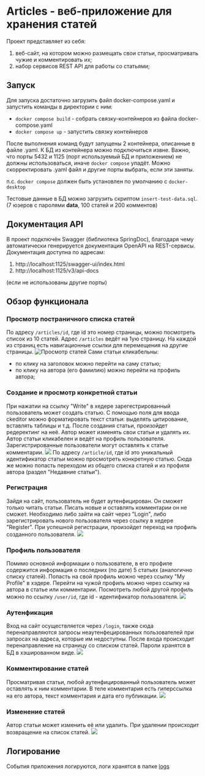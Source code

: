 # Articles - веб-приложение для хранения статей

Проект представляет из себя:
1. веб-сайт, на котором можно размещать свои статьи, просматривать чужие и комментировать их;
2. набор сервисов REST API для работы со статьями;

## Запуск
Для запуска достаточно загрузить файл docker-compose.yaml и запустить команды в директории с ним:
- `docker compose build` - собрать связку-контейнеров из файла docker-compose.yaml
- `docker compose up` - запустить связку контейнеров

После выполнения команд будут запущены 2 контейнера, описанные в файле .yaml.
К БД из контейнера можно подключиться извне.
Важно, что порты 5432 и 1125 (порт используемый БД и приложением) не должны использоваться, иначе `docker compose` упадёт.
Можно скорректировать .yaml файл и другие порты выбрать, если эти заняты.

п.с. 
`docker compose` должен быть установлен по умолчанию с `docker-desktop`

Тестовые данные в БД можно загрузить скриптом `insert-test-data.sql`. (7 юзеров с паролями **data**, 100 статей и 200 комментов)

## Документация API
В проект подключён Swagger (библиотека SpringDoc), благодаря чему автоматически генерируется документация OpenAPI на REST-сервисы.
Документация доступна по адресам:
1. http://localhost:1125/swagger-ui/index.html
2. http://localhost:1125/v3/api-docs
   
(если не использованы другие порты)   

## Обзор функционала

### Просмотр постраничного списка статей
По адресу `/articles/id`, где id это номер страницы, можно посмотреть список из 10 статей.
Адрес `/articles` ведёт на 1ую страницу. На каждой из страниц есть навигационные ссылки для перемещения на другие страницы.
<img src="docs/navigation.gif" title="Просмотр статей"/>
Сами статьи кликабельны:
 - по клику на заголовок можно перейти на саму статью;
 - по клику на автора (его фамилию) можно перейти на профиль автора;

### Создание и просмотр конкретной статьи
При нажатии на ссылку "Write" в хедере зарегестрированный пользователь может создать статью.
С помощью поля для ввода ckeditor можно форматировать текст статьи: выделять цитирование, вставлять таблицы и т.д.
После создания статьи, произойдет редеректинг на неё. 
Автор может изменять свои статьи и удалять их. Автор статьи кликабелен и ведёт на профиль пользователя.
Зарегистрированные пользователи могут оставлять к статье комментарии.
<img src="docs/createArticle.gif"/>
По адресу `/article/id`, где id это уникальный идентификатор статьи можно просмотреть конкретную статью.
Сюда же можно попасть переходом из общего списка статей и из профиля автора (раздел "Недавние статьи").

### Регистрация
Зайдя на сайт, пользователь не будет аутенфицирован. Он сможет только читать статьи. Писать новые и оставлять комментарии он не сможет.
Необходимо либо зайти на сайт через "Login", либо зарегистрировать нового пользователя через ссылку в хедере "Register".
При успешной регистрации, произойдет переход на профиль созданного пользователя.
<img src="docs/createUser.gif"/>

### Профиль пользователя
Помимо основной информации о пользователе, в его профиле содержится информация о последних (по дате) 5 статьях (аналогично списку статей).
Попасть на свой профиль можно через ссылку "My Profile" в хэдере. Перейти на чужой профиль можно через ссылку на автора в статье или комментарии.
Посмотреть любой другой профиль можно по ссылку `/user/id`, где id - идентификатор пользователя.
<img src="docs/profile.gif">

### Аутенфикация
Вход на сайт осуществляется через `/login`, также сюда перенаправляются запросы неаутенфецированных пользователей при запросах на адреса, которые им недоступны.
После входа происходит перенаправление на страницу со списком статей.
Пароли хранятся в БД в хэшированном виде.
<img src="docs/login.gif">

### Комментирование статей
Просматривая статьи, любой аутенфицированный пользователь может оставлять к ним комментарии.
В теле комментария есть гиперссылка на его автора, текст комментария и дата его публикации.
<img src="docs/shareComment.gif">

### Изменение статей
Автор статьи может изменить её или удалить.
При удалении происходит возвращение на список статей.
<img src="docs/updateArticle.gif">

## Логирование
События приложения логируются, логи хранятся в папке [logs](/logs)